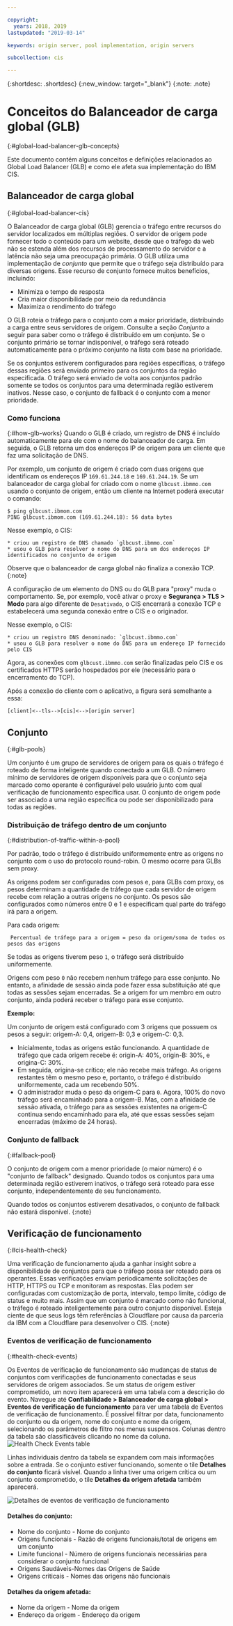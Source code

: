 ```yaml
---

copyright:
  years: 2018, 2019
lastupdated: "2019-03-14"

keywords: origin server, pool implementation, origin servers

subcollection: cis

---
```


{:shortdesc: .shortdesc} 
{:new_window: target="_blank"} 
{:note: .note}

# Conceitos do Balanceador de carga global (GLB)
{:#global-load-balancer-glb-concepts}

Este documento contém alguns conceitos e definições relacionados ao Global Load Balancer (GLB) e como ele afeta sua implementação do IBM CIS.

## Balanceador de carga global
{:#global-load-balancer-cis}

O Balanceador de carga global (GLB) gerencia o tráfego entre recursos do servidor localizados em múltiplas regiões. O servidor de origem pode fornecer todo o conteúdo para um website, desde que o tráfego da web não se estenda além dos recursos de processamento do servidor e a latência não seja uma preocupação primária. O GLB utiliza uma implementação de _conjunto_ que permite que o tráfego seja distribuído para diversas origens. Esse recurso de conjunto fornece muitos benefícios, incluindo:

  * Minimiza o tempo de resposta
  * Cria maior disponibilidade por meio da redundância
  * Maximiza o rendimento do tráfego

O GLB roteia o tráfego para o conjunto com a maior prioridade, distribuindo a carga entre seus servidores de origem. Consulte a seção _Conjunto_ a seguir para saber como o tráfego é distribuído em um conjunto. Se o conjunto primário se tornar indisponível, o tráfego será roteado automaticamente para o próximo conjunto na lista com base na prioridade.

Se os conjuntos estiverem configurados para regiões específicas, o tráfego dessas regiões será enviado primeiro para os conjuntos da região especificada. O tráfego será enviado de volta aos conjuntos padrão somente se todos os conjuntos para uma determinada região estiverem inativos. Nesse caso, o conjunto de fallback é o conjunto com a menor prioridade. 

### Como funciona
{:#how-glb-works}
Quando o GLB é criado, um registro de DNS é incluído automaticamente para ele com o nome do balanceador de carga. Em seguida, o GLB retorna um dos endereços IP de origem para um cliente que faz uma solicitação de DNS.

Por exemplo, um conjunto de origem é criado com duas origens que identificam os endereços IP `169.61.244.18` e `169.61.244.19`. Se um balanceador de carga global for criado com o nome `glbcust.ibmmo.com` usando o conjunto de origem, então um cliente na Internet poderá executar o comando:
```
$ ping glbcust.ibmom.com
PING glbcust.ibmom.com (169.61.244.18): 56 data bytes
```
Nesse exemplo, o CIS:

    * criou um registro de DNS chamado `glbcust.ibmmo.com`
    * usou o GLB para resolver o nome do DNS para um dos endereços IP identificados no conjunto de origem

Observe que o balanceador de carga global não finaliza a conexão TCP.
{:note}

A configuração de um elemento do DNS ou do GLB para "proxy" muda o comportamento.
Se, por exemplo, você ativar o proxy e **Segurança > TLS > Modo** para algo diferente de `Desativado`, o CIS encerrará a conexão TCP e estabelecerá uma segunda conexão entre o CIS e o originador.

Nesse exemplo, o CIS:

    * criou um registro DNS denominado: `glbcust.ibmmo.com`
    * usou o GLB para resolver o nome do DNS para um endereço IP fornecido pelo CIS
    
Agora, as conexões com `glbcust.ibmmo.com` serão finalizadas pelo CIS e os certificados HTTPS serão hospedados por ele (necessário para o encerramento do TCP).

Após a conexão do cliente com o aplicativo, a figura será semelhante a essa:

`[client]<--tls-->[cis]<-->[origin server]`

## Conjunto
{:#glb-pools}

Um conjunto é um grupo de servidores de origem para os quais o tráfego é roteado de forma inteligente quando conectado a um GLB. O número mínimo de servidores de origem disponíveis para que o conjunto seja marcado como operante é configurável pelo usuário junto com qual verificação de funcionamento específica usar. O conjunto de origem pode ser associado a uma região específica ou pode ser disponibilizado para todas as regiões.

### Distribuição de tráfego dentro de um conjunto
{:#distribution-of-traffic-within-a-pool}

Por padrão, todo o tráfego é distribuído uniformemente entre as origens no conjunto com o uso do protocolo round-robin. O mesmo ocorre para GLBs sem proxy.

As origens podem ser configuradas com pesos e, para GLBs com proxy, os pesos determinam a quantidade de tráfego que cada servidor de origem recebe com relação a outras origens no conjunto. Os pesos são configurados como números entre 0 e 1 e especificam qual parte do tráfego irá para a origem. 

Para cada origem: 

` Percentual de tráfego para a origem = peso da origem/soma de todos os pesos das origens`

Se todas as origens tiverem peso `1`, o tráfego será distribuído uniformemente. 

Origens com peso `0` não recebem nenhum tráfego para esse conjunto. No entanto, a afinidade de sessão ainda pode fazer essa substituição até que todas as sessões sejam encerradas. Se a origem for um membro em outro conjunto, ainda poderá receber o tráfego para esse conjunto.

**Exemplo:** 

Um conjunto de origem está configurado com 3 origens que possuem os pesos a seguir: origem-A: 0,4, origem-B: 0,3 e origem-C: 0,3. 

* Inicialmente, todas as origens estão funcionando. A quantidade de tráfego que cada origem recebe é: origin-A: 40%, origin-B: 30%, e origina-C: 30%.
* Em seguida, origina-se crítico; ele não recebe mais tráfego. As origens restantes têm o mesmo peso e, portanto, o tráfego é distribuído uniformemente, cada um recebendo 50%.
* O administrador muda o peso da origem-C para `0`. Agora, 100% do novo tráfego será encaminhado para a origem-B. Mas, com a afinidade de sessão ativada, o tráfego para as sessões existentes na origem-C continua sendo encaminhado para ela, até que essas sessões sejam encerradas (máximo de 24 horas).

### Conjunto de fallback
{:#fallback-pool}

O conjunto de origem com a menor prioridade (o maior número) é o "conjunto de fallback" designado. Quando todos os conjuntos para uma determinada região estiverem inativos, o tráfego será roteado para esse conjunto, independentemente de seu funcionamento.

Quando todos os conjuntos estiverem desativados, o conjunto de fallback não estará disponível.
{:note}

## Verificação de funcionamento
{:#cis-health-check}

Uma verificação de funcionamento ajuda a ganhar insight sobre a disponibilidade de conjuntos para que o tráfego possa ser roteado para os operantes. Essas verificações enviam periodicamente solicitações de HTTP, HTTPS ou TCP e monitoram as respostas. Elas podem ser configuradas com customização de porta, intervalo, tempo limite, código de status e muito mais. Assim que um conjunto é marcado como não funcional, o tráfego é roteado inteligentemente para outro conjunto disponível.  Esteja ciente de que seus logs têm referências à Cloudflare por causa da parceria da IBM com a Cloudflare para desenvolver o CIS.
{:note}

### Eventos de verificação de funcionamento
{:#health-check-events}

Os Eventos de verificação de funcionamento são mudanças de status de conjuntos com verificações de funcionamento conectadas e seus servidores de origem associados. Se um status de origem estiver comprometido, um novo item aparecerá em uma tabela com a descrição do evento. Navegue até **Confiabilidade > Balanceador de carga global > Eventos de verificação de funcionamento** para ver uma tabela de Eventos de verificação de funcionamento. É possível filtrar por data, funcionamento do conjunto ou da origem, nome do conjunto e nome da origem, selecionando os parâmetros de filtro nos menus suspensos. Colunas dentro da tabela são classificáveis clicando no nome da coluna.
![Health Check Events table](images/health-check-events-table.png)

Linhas individuais dentro da tabela se expandem com mais informações sobre a entrada. Se o conjunto estiver funcionando, somente o tile **Detalhes do conjunto** ficará visível. Quando a linha tiver uma origem crítica ou um conjunto comprometido, o tile **Detalhes da origem afetada** também aparecerá. 

![Detalhes de eventos de verificação de funcionamento](images/health-check-events-details.png)

#### Detalhes do conjunto:
* Nome do conjunto - Nome do conjunto
* Origens funcionais - Razão de origens funcionais/total de origens em um conjunto
* Limite funcional - Número de origens funcionais necessárias para considerar o conjunto funcional
* Origens Saudáveis-Nomes das Origens de Saúde
* Origens criticais - Nomes das origens não funcionais

#### Detalhes da origem afetada:
* Nome da origem - Nome da origem
* Endereço da origem - Endereço da origem

